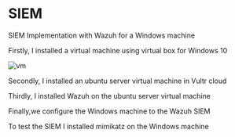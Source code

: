 # SIEM
SIEM Implementation with Wazuh for a Windows machine

Firstly, I installed a virtual machine using virtual box for Windows 10


![vm](https://github.com/SinaGhanadian/SIEM/assets/15080146/3abe05b2-1367-4287-9fac-ddcbd713f636)

Secondly, I installed an ubuntu server virtual machine in Vultr cloud


Thirdly, I installed Wazuh on the ubuntu server virtual machine

Finally,we configure the Windows machine to the Wazuh SIEM

To test the SIEM I installed mimikatz on the Windows machine
